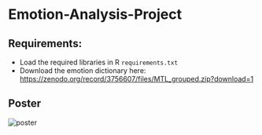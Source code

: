 # Emotion-Analysis-Project

## Requirements:
- Load the required libraries in R ```requirements.txt```
- Download the emotion dictionary here: https://zenodo.org/record/3756607/files/MTL_grouped.zip?download=1

## Poster

![poster](https://github.com/klementf95/Emotional-Analysis-Project/blob/main/Poster%20-%20Group%201.png)
